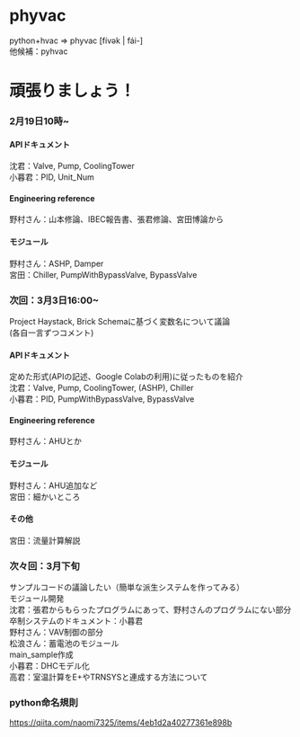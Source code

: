 # phyvac

python+hvac => phyvac [fívək | fái-]  
他候補：pyhvac


頑張りましょう！
=======

### 2月19日10時~  
#### APIドキュメント  
沈君：Valve, Pump, CoolingTower  
小暮君：PID, Unit_Num  
#### Engineering reference  
野村さん：山本修論、IBEC報告書、張君修論、宮田博論から  
#### モジュール  
野村さん：ASHP, Damper  
宮田：Chiller, PumpWithBypassValve, BypassValve  

### 次回：3月3日16:00~  
Project Haystack, Brick Schemaに基づく変数名について議論  
(各自一言ずつコメント)  
#### APIドキュメント  
定めた形式(APIの記述、Google Colabの利用)に従ったものを紹介  
沈君：Valve, Pump, CoolingTower, (ASHP), Chiller  
小暮君：PID, PumpWithBypassValve, BypassValve
#### Engineering reference  
野村さん：AHUとか    
#### モジュール  
野村さん：AHU追加など  
宮田：細かいところ
#### その他  
宮田：流量計算解説  
### 次々回：3月下旬  
サンプルコードの議論したい（簡単な派生システムを作ってみる）  
モジュール開発  
沈君：張君からもらったプログラムにあって、野村さんのプログラムにない部分  
卒制システムのドキュメント：小暮君  
野村さん：VAV制御の部分  
松浪さん：蓄電池のモジュール  
main_sample作成  
小暮君：DHCモデル化  
高君：室温計算をE+やTRNSYSと連成する方法について  
### python命名規則
https://qiita.com/naomi7325/items/4eb1d2a40277361e898b
